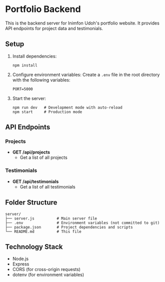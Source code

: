 # Portfolio Backend

This is the backend server for Inimfon Udoh's portfolio website. It provides API endpoints for project data and testimonials.

## Setup

1. Install dependencies:
   ```
   npm install
   ```

2. Configure environment variables:
   Create a `.env` file in the root directory with the following variables:
   ```
   PORT=5000
   ```

3. Start the server:
   ```
   npm run dev   # Development mode with auto-reload
   npm start     # Production mode
   ```

## API Endpoints

### Projects
- **GET /api/projects**
  - Get a list of all projects

### Testimonials
- **GET /api/testimonials**
  - Get a list of all testimonials

## Folder Structure

```
server/
├── server.js          # Main server file
├── .env               # Environment variables (not committed to git)
├── package.json       # Project dependencies and scripts
└── README.md          # This file
```

## Technology Stack

- Node.js
- Express
- CORS (for cross-origin requests)
- dotenv (for environment variables) 